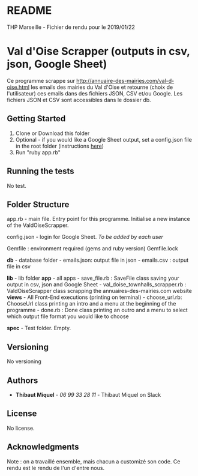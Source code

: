 README
======

THP Marseille - Fichier de rendu pour le 2019/01/22

# Val d'Oise Scrapper (outputs in csv, json, Google Sheet)

Ce programme scrappe sur http://annuaire-des-mairies.com/val-d-oise.html les emails des mairies du Val d'Oise et retourne (choix de l'utilisateur) ces emails dans des fichiers JSON, CSV et/ou Google. Les fichiers JSON et CSV sont accessibles dans le dossier db.

## Getting Started

1. Clone or Download this folder
2. Optional - if you would like a Google Sheet output, set a config.json file in the root folder (instructions <a href="https://github.com/gimite/google-drive-ruby/blob/master/doc/authorization.md">here</a>)
3. Run "ruby app.rb"

## Running the tests

No test.

## Folder Structure

app.rb - main file. Entry point for this programme. Initialise a new instance of the ValdOiseScrapper.

config.json - login for Google Sheet. <em>To be added by each user</em>

Gemfile : environment required (gems and ruby version)
Gemfile.lock

<strong>db</strong> - database folder
	- emails.json: output file in json
	- emails.csv : output file in csv

<strong>lib</strong> - lib folder
	<strong>app</strong> - all apps
		- save_file.rb :  SaveFile class saving your output in csv, json and Google Sheet
		- val_doise_townhalls_scrapper.rb : ValdOiseScrapper class scrapping the annuaires-des-mairies.com website
	<strong>views</strong> - All Front-End executions (printing on terminal)
		- choose_url.rb: ChooseUrl class printing an intro and a menu at the beginning of the programme
		- done.rb : Done class printing an outro and a menu to select which output file format you would like to choose

<strong>spec</strong> - Test folder. Empty.

## Versioning

No versioning 

## Authors

* **Thibaut Miquel** - *06 99 33 28 11* - Thibaut Miquel on Slack

## License

No license.

## Acknowledgments

Note : on a travaillé ensemble, mais chacun a customizé son code.
Ce rendu est le rendu de l'un d'entre nous.


